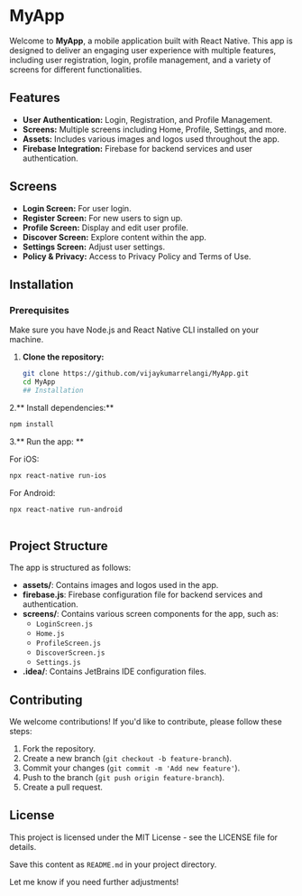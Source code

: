 # MyApp

Welcome to **MyApp**, a mobile application built with React Native. This app is designed to deliver an engaging user experience with multiple features, including user registration, login, profile management, and a variety of screens for different functionalities.

## Features
- **User Authentication:** Login, Registration, and Profile Management.
- **Screens:** Multiple screens including Home, Profile, Settings, and more.
- **Assets:** Includes various images and logos used throughout the app.
- **Firebase Integration:** Firebase for backend services and user authentication.

## Screens
- **Login Screen:** For user login.
- **Register Screen:** For new users to sign up.
- **Profile Screen:** Display and edit user profile.
- **Discover Screen:** Explore content within the app.
- **Settings Screen:** Adjust user settings.
- **Policy & Privacy:** Access to Privacy Policy and Terms of Use.

## Installation

### Prerequisites
Make sure you have Node.js and React Native CLI installed on your machine.

1. **Clone the repository:**
   ```bash
   git clone https://github.com/vijaykumarrelangi/MyApp.git
   cd MyApp
   ## Installation
2.** Install dependencies:**
```bash
npm install
```
3.** Run the app: **

For iOS:
```bash
npx react-native run-ios
```
For Android:
```bash
npx react-native run-android
 
```

 ## Project Structure

The app is structured as follows:

- **assets/**: Contains images and logos used in the app.
- **firebase.js**: Firebase configuration file for backend services and authentication.
- **screens/**: Contains various screen components for the app, such as:
  - `LoginScreen.js`
  - `Home.js`
  - `ProfileScreen.js`
  - `DiscoverScreen.js`
  - `Settings.js`
- **.idea/**: Contains JetBrains IDE configuration files.

## Contributing

We welcome contributions! If you'd like to contribute, please follow these steps:

1. Fork the repository.
2. Create a new branch (`git checkout -b feature-branch`).
3. Commit your changes (`git commit -m 'Add new feature'`).
4. Push to the branch (`git push origin feature-branch`).
5. Create a pull request.

## License

This project is licensed under the MIT License - see the LICENSE file for details.

Save this content as `README.md` in your project directory.

Let me know if you need further adjustments!


